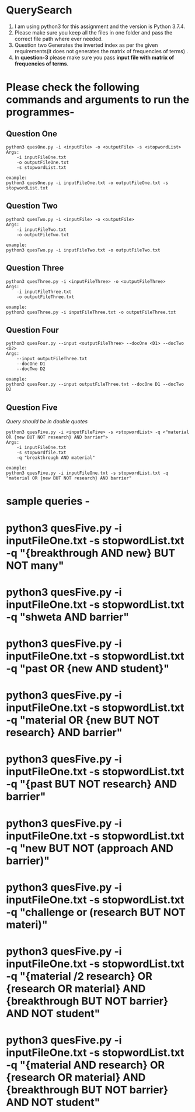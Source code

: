 # QuerySearch

1. I am using python3 for this assignment and the version is Python 3.7.4.
2. Please make sure you keep all the files in one folder and pass the correct file path where ever needed.
3. Question two Generates the inverted index as per the given requirements(it does not generates the matrix of frequencies of terms) .
4. In **question-3** please make sure you pass **input file with matrix of frequencies of terms**.

# Please check the following commands and arguments to run the programmes-

## **Question One**

```
python3 quesOne.py -i <inputFile> -o <outputFile> -s <stopwordList>
Args:
    -i inputFileOne.txt
    -o outputFileOne.txt
    -s stopwordList.txt

example:
python3 quesOne.py -i inputFileOne.txt -o outputFileOne.txt -s stopwordList.txt

```

## **Question Two**

```
python3 quesTwo.py -i <inputFile> -o <outputFile>
Args:
    -i inputFileTwo.txt
    -o outputFileTwo.txt

example:
python3 quesTwo.py -i inputFileTwo.txt -o outputFileTwo.txt

```

## **Question Three**

```
python3 quesThree.py -i <inputFileThree> -o <outputFileThree>
Args:
    -i inputFileThree.txt
    -o outputFileThree.txt

example:
python3 quesThree.py -i inputFileThree.txt -o outputFileThree.txt

```

## **Question Four**

```
python3 quesFour.py --input <outputFileThree> --docOne <D1> --docTwo <D2>
Args:
    --input outputFileThree.txt
    --docOne D1
    --docTwo D2

example:
python3 quesFour.py --input outputFileThree.txt --docOne D1 --docTwo D2

```

## **Question Five**

*Query should be in double quotes*

```
python3 quesFive.py -i <inputFileFive> -s <stopwordList> -q <"material OR {new BUT NOT research} AND barrier">
Args:
    -i inputFileOne.txt
    -s stopwordfile.txt
    -q "breakthrough AND material"

example:
python3 quesFive.py -i inputFileOne.txt -s stopwordList.txt -q "material OR {new BUT NOT research} AND barrier"

```

# sample queries -
# python3 quesFive.py -i inputFileOne.txt -s stopwordList.txt -q "{breakthrough AND new} BUT NOT many"
# python3 quesFive.py -i inputFileOne.txt -s stopwordList.txt -q "shweta AND barrier"
# python3 quesFive.py -i inputFileOne.txt -s stopwordList.txt -q "past OR {new AND student}"
# python3 quesFive.py -i inputFileOne.txt -s stopwordList.txt -q "material OR {new BUT NOT research} AND barrier"
# python3 quesFive.py -i inputFileOne.txt -s stopwordList.txt -q "{past BUT NOT research} AND barrier"
# python3 quesFive.py -i inputFileOne.txt -s stopwordList.txt -q "new BUT NOT (approach AND barrier)"
# python3 quesFive.py -i inputFileOne.txt -s stopwordList.txt -q "challenge or (research BUT NOT materi)"
# python3 quesFive.py -i inputFileOne.txt -s stopwordList.txt -q "{material /2 research} OR {research OR material} AND {breakthrough BUT NOT barrier} AND NOT student"
# python3 quesFive.py -i inputFileOne.txt -s stopwordList.txt -q "{material AND research} OR {research OR material} AND {breakthrough BUT NOT barrier} AND NOT student"
